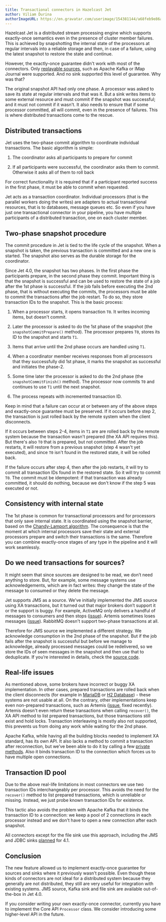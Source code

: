 ```yaml
---
title: Transactional connectors in Hazelcast Jet
author: Viliam Ďurina
authorImageURL: https://en.gravatar.com/userimage/154381144/a68feb9e86a976869d646e7cf7669510.jpg
---
```


Hazelcast Jet is a distributed stream processing engine which supports
exactly-once semantics even in the presence of cluster member failures.
This is achieved by snapshotting the internal state of the processors at
regular intervals into a reliable storage and then, in case of a
failure, using the latest snapshot to restore the state and continue.

However, the exactly-once guarantee didn't work with most of the
connectors. Only [replayable
sources](https://docs.hazelcast.org/docs/jet/latest-dev/manual/#replayable-source),
such as Apache Kafka or IMap Journal were supported. And no sink
supported this level of guarantee. Why was that?

The original snapshot API had only one phase. A processor was asked to
save its state at regular intervals and that was it. But a sink writes
items to some external resource and must commit if the snapshot was
successful; and it must not commit if it wasn't. It also needs to ensure
that if some processor committed, all will commit, even in the presence
of failures. This is where distributed transactions come to the rescue.

## Distributed transactions

Jet uses the two-phase commit algorithm to coordinate individual
transactions. The basic algorithm is simple:

1. The coordinator asks all participants to prepare for commit

2. If all participants were successful, the coordinator asks them to
commit. Otherwise it asks all of them to roll back

For correct functionality it is required that if a participant reported
success in the first phase, it must be able to commit when requested.

Jet acts as a transaction coordinator. Individual processors (that is
the parallel workers doing the writes) are adapters to actual
transactional resources, that is to databases, message queues etc. So
even if you have just one transactional connector in your pipeline, you
have multiple participants of a distributed transaction, one on each
cluster member.

## Two-phase snapshot procedure

The commit procedure in Jet is tied to the life cycle of the snapshot.
When a snapshot is taken, the previous transaction is committed and a
new one is started. The snapshot also serves as the durable storage for
the coordinator.

Since Jet 4.0, the snapshot has two phases. In the first phase the
participants prepare, in the second phase they commit. Important thing
is that the snapshot is successful and can be used to restore the state
of a job after the 1st phase is successful. If the job fails before
executing the 2nd phase, that is without executing the commits, the
processors must be able to commit the transactions after the job
restart. To do so, they store transaction IDs to the snapshot. This is
the basic process:

1. When a processor starts, it opens transaction `T0`. It writes incoming
items, but doesn't commit.

2. Later the processor is asked to do the 1st phase of the snapshot (the
`snapshotCommitPrepare()` method). The processor prepares `T0`, stores
its ID to the snapshot and starts `T1`.

3. Items that arrive until the 2nd phase occurs are handled using `T1`.

4. When a coordinator member receives responses from all processors that
they successfully did 1st phase, it marks the snapshot as successful and
initiates the phase-2.

5. Some time later the processor is asked to do the 2nd phase (the
`snapshotCommitFinish()` method). The processor now commits `T0` and
continues to use `T1` until the next snapshot.

6. The process repeats with incremented transaction ID.

Keep in mind that a failure can occur at or between any of the above
steps and exactly-once guarantee must be preserved. If it occurs before
step 2, the transaction is just rolled back by the remote system when
the client disconnects.

If it occurs between steps 2-4, items in `T1` are are rolled back by the
remote system because the transaction wasn't prepared (the XA API
requires this). But there's also `T0` that is prepared, but not
committed. After the job restarts, it will restore from a previous
snapshot (step 4 wasn't yet executed), and since `T0` isn't found in the
restored state, it will be rolled back.

If the failure occurs after step 4, then after the job restarts, it will
try to commit all transaction IDs found in the restored state. So it
will try to commit `T0`. The commit must be idempotent: if that
transaction was already committed, it should do nothing, because we
don't know if the step 5 was executed or not.

## Consistency with internal state

The 1st phase is common for transactional processors and for processors
that only save internal state. It is coordinated using the snapshot
barrier, based on the [Chandy-Lamport
algorithm](https://docs.hazelcast.org/docs/jet/latest-dev/manual/#distributed-snapshot).
The consequence is that the moment at which internal processors save
their state and external processors prepare and switch their
transactions is the same. Therefore you can combine exactly-once stages
of any type in the pipeline and it will work seamlessly.

## Do we need transactions for sources?

It might seem that since sources are designed to be read, we don’t need
anything to store. But, for example, some message systems use
acknowledgements, which are in fact writes: they change the state of the
message to consumed or they delete the message.

Jet supports JMS as a source. We’ve initially implemented the JMS source
using XA transactions, but it turned out that major brokers don’t
support it or the support is buggy. For example, ActiveMQ only delivers
a handful of messages to consumers and then stops
([issue](https://issues.apache.org/jira/projects/AMQ/issues/AMQ-7369)).
Artemis sometimes loses messages
([issue](https://issues.apache.org/jira/projects/ARTEMIS/issues/ARTEMIS-2546)).
RabbitMQ doesn't support two-phase transactions at all.

Therefore for JMS source we implemented a different strategy. We
acknowledge consumption in the 2nd phase of the snapshot. But if the job
fails after the snapshot is successful but before we manage to
acknowledge, already processed messages could be redelivered, so we
store the IDs of seen messages in the snapshot and then use that to
deduplicate. If you’re interested in details, check the [source
code](https://github.com/hazelcast/hazelcast-jet/blob/master/hazelcast-jet-core/src/main/java/com/hazelcast/jet/impl/connector/StreamJmsP.java).

## Real-life issues

As mentioned above, some brokers have incorrect or buggy XA
implementation. In other cases, prepared transactions are rolled back
when the client disconnects (for example in
[MariaDB](https://jira.mariadb.org/browse/MDEV-742) or [H2
Database](https://github.com/h2database/h2database/issues/2347)) - these
systems are not usable at all. On the contrary, other implementations
keep even non-prepared transactions, such as Artemis
([issue](https://issues.apache.org/jira/browse/ARTEMIS-2559), fixed
recently). Artemis doesn't even return these transactions when calling
`recover()`, the XA API method to list prepared transactions, but those
transactions still exist and hold locks. Transaction interleaving is
mostly also not supported, this prevents us from doing any work while
waiting for the 2nd phase.

Apache Kafka, while having all the building blocks needed to implement
XA standard, has its own API. It also lacks a method to commit a
transaction after reconnection, but we’ve been able to do it by calling
a few [private
methods](https://github.com/hazelcast/hazelcast-jet/blob/master/extensions/kafka/src/main/java/com/hazelcast/jet/kafka/impl/ResumeTransactionUtil.java#L43-L64).
Also it binds transaction ID to the connection which forces us to have
multiple open connections.

## Transaction ID pool

Due to the above real-life limitations in most connectors we use two
transaction IDs interchangeably per processor. This avoids the need for
the `recover()` method to list prepared transactions, which is
unreliable or missing. Instead, we just probe known transaction IDs for
existence.

This tactic also avoids the problem with Apache Kafka that it binds the
transaction ID to a connection: we keep a pool of 2 connections in each
processor instead and we don't have to open a new connection after each
snapshot.

All connectors except for the file sink use this approach, including the
JMS and JDBC sinks
[planned](https://github.com/hazelcast/hazelcast-jet/pull/1813) for 4.1.

## Conclusion

The new feature allowed us to implement exactly-once guarantee for
sources and sinks where it previously wasn't possible. Even though these
kinds of connectors are not ideal for a distributed system because they
generally are not distributed, they still are very useful for
integration with existing systems. JMS source, Kafka sink and file sink
are available out-of-the-box in Jet 4.0.

If you consider writing your own exactly-once connector, currently you
have to implement the Core API `Processor` class. We consider
introducing some higher-level API in the future.
